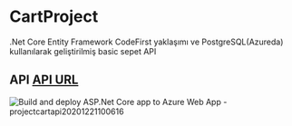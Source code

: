 # CartProject

.Net Core Entity Framework CodeFirst yaklaşımı ve PostgreSQL(Azureda) kullanılarak geliştirilmiş basic sepet API

## API [API URL](https://projectcartapi20201221100616.azurewebsites.net/swagger/index.html)


![Build and deploy ASP.Net Core app to Azure Web App - projectcartapi20201221100616](https://github.com/emretopcuoglu/CartProject/workflows/Build%20and%20deploy%20ASP.Net%20Core%20app%20to%20Azure%20Web%20App%20-%20projectcartapi20201221100616/badge.svg?branch=main)
